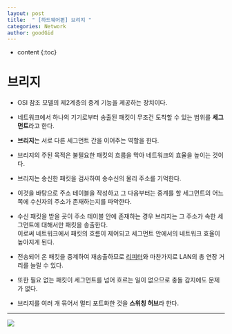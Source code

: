 ```yaml
---
layout: post
title:  " [하드웨어편] 브리지 "
categories: Network
author: goodGid
---
```

* content
{:toc}


# 브리지

* OSI 참조 모델의 제2계층의 중계 기능을 제공하는 장치이다.

* 네트워크에서 하나의 기기로부터 송출된 패킷이 무조건 도착할 수 있는 범위를 <b>세그먼트</b>라고 한다.

* <b>브리지</b>는 서로 다른 세그먼트 간을 이어주는 역할을 한다.

* 브리지의 주된 목적은 불필요한 패킷의 흐름을 막아 네트워크의 효율을 높이는 것이다.

* 브리지는 송신한 패킷을 검사하여 송수신의 물리 주소를 기억한다.

* 이것을 바탕으로 주소 테이블을 작성하고 그 다음부터는 중계를 할 세그먼트의 어느 쪽에 수신자의 주소가 존재하는지를 파악한다.

* 수신 패킷을 받을 곳이 주소 테이블 안에 존재하는 경우 브리지는 그 주소가 속한 세그먼트에 대해서만 패킷을 송출한다. <br> 이로써 네트워크에서 패킷의 흐름이 제어되고 세그먼트 안에서의 네트워크 효율이 높아지게 된다.

* 전송되어 온 패킷을 중계하여 재송출하므로 [리피터](https://goodgid.github.io/Repeater/)와 마찬가지로 LAN의 총 연장 거리를 늘릴 수 있다.

* 또한 필요 없는 패킷이 세그먼트를 넘어 흐르는 일이 없으므로 충돌 감지에도 문제가 없다.

* 브리지를 여러 개 묶어서 멀티 포트화한 것을 <b>스위칭 허브</b>라 한다.


---


![](/assets/img/network/bridge_1.png)



